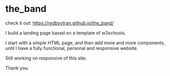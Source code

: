 # the_band
check it out: https://redboytran.github.io/the_band/

I build a landing page based on a template of w3schools.

I start with a simple HTML page, and then add more and more components, until I have a fully functional, personal and responsive website.

Still working on responsive of this site.

Thank you.
